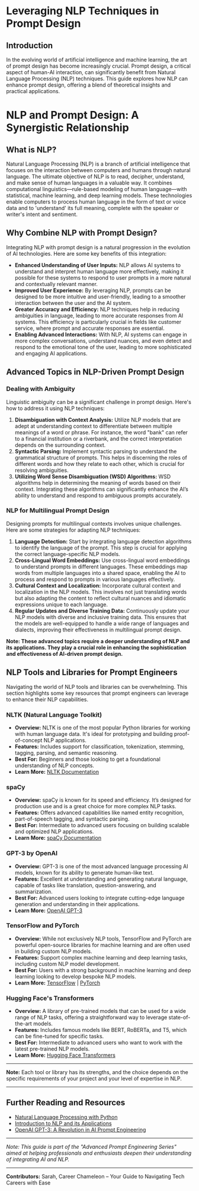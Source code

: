 # Leveraging NLP Techniques in Prompt Design

## Introduction
In the evolving world of artificial intelligence and machine learning, the art of prompt design has become increasingly crucial. Prompt design, a critical aspect of human-AI interaction, can significantly benefit from Natural Language Processing (NLP) techniques. This guide explores how NLP can enhance prompt design, offering a blend of theoretical insights and practical applications.

# NLP and Prompt Design: A Synergistic Relationship

## What is NLP?
Natural Language Processing (NLP) is a branch of artificial intelligence that focuses on the interaction between computers and humans through natural language. The ultimate objective of NLP is to read, decipher, understand, and make sense of human languages in a valuable way. It combines computational linguistics—rule-based modeling of human language—with statistical, machine learning, and deep learning models. These technologies enable computers to process human language in the form of text or voice data and to 'understand' its full meaning, complete with the speaker or writer's intent and sentiment.

## Why Combine NLP with Prompt Design?
Integrating NLP with prompt design is a natural progression in the evolution of AI technologies. Here are some key benefits of this integration:

- **Enhanced Understanding of User Inputs:** NLP allows AI systems to understand and interpret human language more effectively, making it possible for these systems to respond to user prompts in a more natural and contextually relevant manner.
- **Improved User Experience:** By leveraging NLP, prompts can be designed to be more intuitive and user-friendly, leading to a smoother interaction between the user and the AI system.
- **Greater Accuracy and Efficiency:** NLP techniques help in reducing ambiguities in language, leading to more accurate responses from AI systems. This efficiency is particularly crucial in fields like customer service, where prompt and accurate responses are essential.
- **Enabling Advanced Interactions:** With NLP, AI systems can engage in more complex conversations, understand nuances, and even detect and respond to the emotional tone of the user, leading to more sophisticated and engaging AI applications.

## Advanced Topics in NLP-Driven Prompt Design

### Dealing with Ambiguity
Linguistic ambiguity can be a significant challenge in prompt design. Here's how to address it using NLP techniques:

1. **Disambiguation with Context Analysis:** Utilize NLP models that are adept at understanding context to differentiate between multiple meanings of a word or phrase. For instance, the word "bank" can refer to a financial institution or a riverbank, and the correct interpretation depends on the surrounding context.
2. **Syntactic Parsing:** Implement syntactic parsing to understand the grammatical structure of prompts. This helps in discerning the roles of different words and how they relate to each other, which is crucial for resolving ambiguities.
3. **Utilizing Word Sense Disambiguation (WSD) Algorithms:** WSD algorithms help in determining the meaning of words based on their context. Integrating these algorithms can significantly enhance the AI’s ability to understand and respond to ambiguous prompts accurately.

### NLP for Multilingual Prompt Design
Designing prompts for multilingual contexts involves unique challenges. Here are some strategies for adapting NLP techniques:

1. **Language Detection:** Start by integrating language detection algorithms to identify the language of the prompt. This step is crucial for applying the correct language-specific NLP models.
2. **Cross-Lingual Word Embeddings:** Use cross-lingual word embeddings to understand prompts in different languages. These embeddings map words from multiple languages into a shared space, enabling the AI to process and respond to prompts in various languages effectively.
3. **Cultural Context and Localization:** Incorporate cultural context and localization in the NLP models. This involves not just translating words but also adapting the content to reflect cultural nuances and idiomatic expressions unique to each language.
4. **Regular Updates and Diverse Training Data:** Continuously update your NLP models with diverse and inclusive training data. This ensures that the models are well-equipped to handle a wide range of languages and dialects, improving their effectiveness in multilingual prompt design.

**Note: These advanced topics require a deeper understanding of NLP and its applications. They play a crucial role in enhancing the sophistication and effectiveness of AI-driven prompt design.**

## NLP Tools and Libraries for Prompt Engineers

Navigating the world of NLP tools and libraries can be overwhelming. This section highlights some key resources that prompt engineers can leverage to enhance their NLP capabilities.

### NLTK (Natural Language Toolkit)
- **Overview:** NLTK is one of the most popular Python libraries for working with human language data. It's ideal for prototyping and building proof-of-concept NLP applications.
- **Features:** Includes support for classification, tokenization, stemming, tagging, parsing, and semantic reasoning.
- **Best For:** Beginners and those looking to get a foundational understanding of NLP concepts.
- **Learn More:** [NLTK Documentation](http://www.nltk.org/)

### spaCy
- **Overview:** spaCy is known for its speed and efficiency. It’s designed for production use and is a great choice for more complex NLP tasks.
- **Features:** Offers advanced capabilities like named entity recognition, part-of-speech tagging, and syntactic parsing.
- **Best For:** Intermediate to advanced users focusing on building scalable and optimized NLP applications.
- **Learn More:** [spaCy Documentation](https://spacy.io/)

### GPT-3 by OpenAI
- **Overview:** GPT-3 is one of the most advanced language processing AI models, known for its ability to generate human-like text.
- **Features:** Excellent at understanding and generating natural language, capable of tasks like translation, question-answering, and summarization.
- **Best For:** Advanced users looking to integrate cutting-edge language generation and understanding in their applications.
- **Learn More:** [OpenAI GPT-3](https://openai.com/gpt-3)

### TensorFlow and PyTorch
- **Overview:** While not exclusively NLP tools, TensorFlow and PyTorch are powerful open-source libraries for machine learning and are often used in building custom NLP models.
- **Features:** Support complex machine learning and deep learning tasks, including custom NLP model development.
- **Best For:** Users with a strong background in machine learning and deep learning looking to develop bespoke NLP models.
- **Learn More:** [TensorFlow](https://www.tensorflow.org/) | [PyTorch](https://pytorch.org/)

### Hugging Face's Transformers
- **Overview:** A library of pre-trained models that can be used for a wide range of NLP tasks, offering a straightforward way to leverage state-of-the-art models.
- **Features:** Includes famous models like BERT, RoBERTa, and T5, which can be fine-tuned for specific tasks.
- **Best For:** Intermediate to advanced users who want to work with the latest pre-trained NLP models.
- **Learn More:** [Hugging Face Transformers](https://huggingface.co/transformers/)

---

**Note:** Each tool or library has its strengths, and the choice depends on the specific requirements of your project and your level of expertise in NLP.

---
## Further Reading and Resources
- [Natural Language Processing with Python](https://www.nltk.org/book/)
- [Introduction to NLP and its Applications](https://www.springer.com/book/9783030542324)
- [OpenAI GPT-3: A Revolution in AI Prompt Engineering](https://openai.com/gpt-3)

---

*Note: This guide is part of the "Advanced Prompt Engineering Series" aimed at helping professionals and enthusiasts deepen their understanding of integrating AI and NLP.*

---

**Contributors:** Sarah, Career Chameleon – Your Guide to Navigating Tech Careers with Ease

